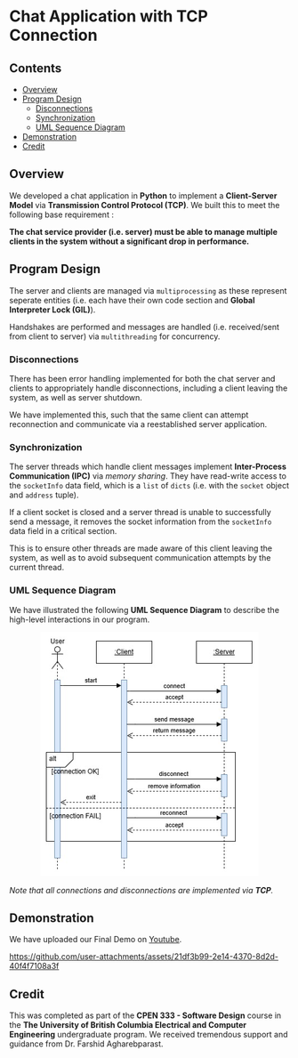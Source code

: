 # Chat Application with TCP Connection

## Contents

* [Overview](#Overview)
* [Program Design](#Program-Design)
    * [Disconnections](#Disconnections)
    * [Synchronization](#Synchronization)
    * [UML Sequence Diagram](#UML-Sequence-Diagram)
* [Demonstration](#Demonstration)
* [Credit](#Credit)


## Overview
We developed a chat application in **Python** to implement a **Client-Server Model** via **Transmission Control Protocol (TCP)**. We built this to meet the following base requirement :

<b>The chat service provider (i.e. server) must be able to manage multiple clients in the system without a significant drop in performance.</b>

## Program Design

The server and clients are managed via `multiprocessing` as these represent seperate entities (i.e. each have their own code section and **Global Interpreter Lock (GIL)**).

Handshakes are performed and messages are handled (i.e. received/sent from client to server) via `multithreading` for concurrency.

### Disconnections

There has been error handling implemented for both the chat server and clients to appropriately handle disconnections, including a client leaving the system, as well as server shutdown.

We have implemented this, such that the same client can attempt reconnection and communicate via a reestablished server application.

### Synchronization

The server threads which handle client messages implement **Inter-Process Communication (IPC)** via *memory sharing*. They have read-write access to the `socketInfo` data field, which is a `list` of `dicts` (i.e. with the `socket` object and `address` tuple).

If a client socket is closed and a server thread is unable to successfully send a message, it removes the socket information from the `socketInfo` data field in a critical section.

This is to ensure other threads are made aware of this client leaving the system, as well as to avoid subsequent communication attempts by the current thread.

### UML Sequence Diagram

We have illustrated the following **UML Sequence Diagram** to describe the high-level interactions in our program.

<p align="center">
    <img src = "Sequence_Diagram.jpg" title="Sequennce Diagram">
</p>


<i>Note that all connections and disconnections are implemented via **TCP**.</i>

## Demonstration

We have uploaded our Final Demo on <a href="https://www.youtube.com/watch?v=xPEcu-LOH6w" target="_blank">Youtube</a>.

https://github.com/user-attachments/assets/21df3b99-2e14-4370-8d2d-40f4f7108a3f

## Credit

This was completed as part of the <b>CPEN 333 - Software Design</b> course in the <b>The University of British Columbia Electrical and Computer Engineering</b> undergraduate program. We received tremendous support and guidance from Dr. Farshid Agharebparast.
